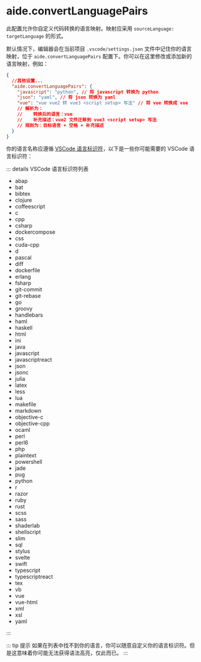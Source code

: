 # aide.convertLanguagePairs

此配置允许你自定义代码转换的语言映射。映射应采用 `sourceLanguage: targetLanguage` 的形式。

默认情况下，编辑器会在当前项目 `.vscode/settings.json` 文件中记住你的语言映射，位于 `aide.convertLanguagePairs` 配置下。你可以在这里修改或添加新的语言映射，例如：

```json
{
  //其他设置...
  "aide.convertLanguagePairs": {
    "javascript": "python", // 将 javascript 转换为 python
    "json": "yaml", // 将 json 转换为 yaml
    "vue": "vue vue2 转 vue3 <script setup> 写法" // 将 vue 转换成 vue
    // 解析为：
    //    转换后的语言：vue
    //    补充描述：vue2 文件迁移到 vue3 <script setup> 写法
    // 规则为：目标语言 + 空格 + 补充描述
  }
}
```

你的语言名称应遵循 [VSCode 语言标识符](https://code.visualstudio.com/docs/languages/identifiers#_known-language-identifiers)，以下是一些你可能需要的 VSCode 语言标识符：

::: details VSCode 语言标识符列表

- abap
- bat
- bibtex
- clojure
- coffeescript
- c
- cpp
- csharp
- dockercompose
- css
- cuda-cpp
- d
- pascal
- diff
- dockerfile
- erlang
- fsharp
- git-commit
- git-rebase
- go
- groovy
- handlebars
- haml
- haskell
- html
- ini
- java
- javascript
- javascriptreact
- json
- jsonc
- julia
- latex
- less
- lua
- makefile
- markdown
- objective-c
- objective-cpp
- ocaml
- perl
- perl6
- php
- plaintext
- powershell
- jade
- pug
- python
- r
- razor
- ruby
- rust
- scss
- sass
- shaderlab
- shellscript
- slim
- sql
- stylus
- svelte
- swift
- typescript
- typescriptreact
- tex
- vb
- vue
- vue-html
- xml
- xsl
- yaml

:::

::: tip 提示
如果在列表中找不到你的语言，你可以随意自定义你的语言标识符。但是这意味着你可能无法获得语法高亮，仅此而已。
:::
